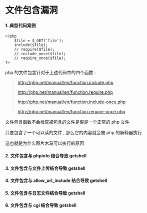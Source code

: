 # 文件包含漏洞

#### 1. 典型代码案例

```
<?php
    $file = $_GET['file'];
    include($file);
    // require($file);
    // include_once($file);
    // require_once($file);
?>
```

php 的文件包含针对于上述代码中的四个函数 : 

> http://php.net/manual/en/function.include.php
>
> http://php.net/manual/en/function.require.php
>
> http://php.net/manual/en/function.include-once.php
>
> http://php.net/manual/en/function.require-once.php

文件包含函数不会检查被包含的文件是否是一个正常的 php 文件

只要包含了一个可以读的文件 , 那么它的内容就会被 php 的解释器执行

这也就是为什么图片木马可以执行的原因

#### 2. 文件包含与 phpinfo 结合导致 getshell

#### 3. 文件包含与文件上传结合导致 getshell

#### 4. 文件包含与 allow\_url\_include 结合导致 getshell

#### 5. 文件包含与日志文件结合导致 getshell

#### 6. 文件包含与 cgi 结合导致 getshell



